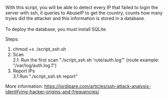 With this script, you will be able to detect every IP that failed to login the server with ssh, it queries to AbuseIP to get the country, counts how many tryies did the attacker and this information is stored in a database.
<br><br>To deploy the database, you must install SQLite.

Steps:
1. chmod +x ./script_ssh.sh
2. Scan
   <br>2.1. Run the first scan "./script_ssh.sh 'rute/auth.log'" (route example: "/var/log/auth.log.1")
3. Report IPs
   <br>3.1 Run "./script_ssh.sh report"

More information: https://jordipare.com/articles/ssh-attack-analysis-identifying-hacker-origins-and-frequencies/

